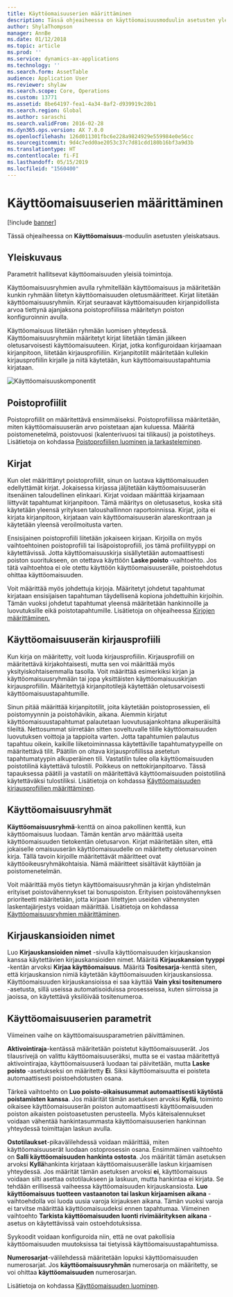 ```yaml
---
title: Käyttöomaisuuserien määrittäminen
description: Tässä ohjeaiheessa on käyttöomaisuusmoduulin asetusten yleiskatsaus.
author: ShylaThompson
manager: AnnBe
ms.date: 01/12/2018
ms.topic: article
ms.prod: ''
ms.service: dynamics-ax-applications
ms.technology: ''
ms.search.form: AssetTable
audience: Application User
ms.reviewer: shylaw
ms.search.scope: Core, Operations
ms.custom: 13771
ms.assetid: 8be64197-fea1-4a34-8af2-d939919c28b1
ms.search.region: Global
ms.author: saraschi
ms.search.validFrom: 2016-02-28
ms.dyn365.ops.version: AX 7.0.0
ms.openlocfilehash: 126d011301fbc6e228a9824929e559984e0e56cc
ms.sourcegitcommit: 9d4c7edd0ae2053c37c7d81cdd180b16bf3a9d3b
ms.translationtype: HT
ms.contentlocale: fi-FI
ms.lasthandoff: 05/15/2019
ms.locfileid: "1560400"
---
```

# <a name="set-up-fixed-assets"></a>Käyttöomaisuuserien määrittäminen

[!include [banner](../includes/banner.md)]

Tässä ohjeaiheessa on **Käyttöomaisuus**-moduulin asetusten yleiskatsaus.

## <a name="overview"></a>Yleiskuvaus

Parametrit hallitsevat käyttöomaisuuden yleisiä toimintoja.

Käyttöomaisuusryhmien avulla ryhmitellään käyttöomaisuus ja määritetään kunkin ryhmään liitetyn käyttöomaisuuden oletusmääritteet. Kirjat liitetään käyttöomaisuusryhmiin. Kirjat seuraavat käyttöomaisuuden kirjanpidollista arvoa tiettynä ajanjaksona poistoprofiilissa määritetyn poiston konfiguroinnin avulla.

Käyttöomaisuus liitetään ryhmään luomisen yhteydessä. Käyttöomaisuusryhmiin määritetyt kirjat liitetään tämän jälkeen oletusarvoisesti käyttöomaisuuteen. Kirjat, jotka konfiguroidaan kirjaamaan kirjanpitoon, liitetään kirjausprofiiliin. Kirjanpitotilit määritetään kullekin kirjausprofiilin kirjalle ja niitä käytetään, kun käyttöomaisuustapahtumia kirjataan.

![Käyttöomaisuuskomponentit](./media/FAComponents_Updated.png)

## <a name="depreciation-profiles"></a>Poistoprofiilit

Poistoprofiilit on määritettävä ensimmäiseksi. Poistoprofiilissa määritetään, miten käyttöomaisuuserän arvo poistetaan ajan kuluessa. Määritä poistomenetelmä, poistovuosi (kalenterivuosi tai tilikausi) ja poistotiheys. Lisätietoja on kohdassa [Poistoprofiilien luominen ja tarkasteleminen](tasks/set-up-depreciation-profiles.md).

## <a name="books"></a>Kirjat

Kun olet määrittänyt poistoprofiilit, sinun on luotava käyttöomaisuuden edellyttämät kirjat. Jokaisessa kirjassa jäljitetään käyttöomaisuuserän itsenäinen taloudellinen elinkaari. Kirjat voidaan määrittää kirjaamaan liittyvät tapahtumat kirjanpitoon. Tämä määritys on oletusasetus, koska sitä käytetään yleensä yrityksen taloushallinnon raportoinnissa. Kirjat, joita ei kirjata kirjanpitoon, kirjataan vain käyttöomaisuuserän alareskontraan ja käytetään yleensä veroilmoitusta varten.

Ensisijainen poistoprofiili liitetään jokaiseen kirjaan. Kirjoilla on myös vaihtoehtoinen poistoprofiili tai lisäpoistoprofiili, jos tämä profiilityyppi on käytettävissä. Jotta käyttöomaisuuskirja sisällytetään automaattisesti poiston suoritukseen, on otettava käyttöön **Laske poisto** -vaihtoehto. Jos tätä vaihtoehtoa ei ole otettu käyttöön käyttöomaisuuserälle, poistoehdotus ohittaa käyttöomaisuuden.

Voit määrittää myös johdettuja kirjoja. Määritetyt johdetut tapahtumat kirjataan ensisijaisen tapahtuman täydellisenä kopiona johdettuihin kirjoihin. Tämän vuoksi johdetut tapahtumat yleensä määritetään hankinnoille ja luovutuksille eikä poistotapahtumille. Lisätietoja on ohjeaiheessa [Kirjojen määrittäminen.](tasks/set-up-value-models.md)

## <a name="fixed-asset-posting-profiles"></a>Käyttöomaisuuserän kirjausprofiili

Kun kirja on määritetty, voit luoda kirjausprofiilin. Kirjausprofiili on määritettävä kirjakohtaisesti, mutta sen voi määrittää myös yksityiskohtaisemmalla tasolla. Voit määrittää esimerkiksi kirjan ja käyttöomaisuusryhmään tai jopa yksittäisten käyttöomaisuuskirjan kirjausprofiilin. Määritettyjä kirjanpitotilejä käytettään oletusarvoisesti käyttöomaisuustapahtumille.

Sinun pitää määrittää kirjanpitotilit, joita käytetään poistoprosessien, eli poistomyynnin ja poistohävikin, aikana. Aiemmin kirjatut käyttöomaisuustapahtumat palautetaan luovutusajankohtana alkuperäisiltä tileiltä. Nettosummat siirretään sitten soveltuvalle tilille käyttöomaisuuden luovutuksen voittoja ja tappioita varten. Jotta tapahtumien palautus tapahtuu oikein, kaikille liiketoiminnassa käytettäville tapahtumatyypeille on määritettävä tilit. Päätilin on oltava kirjausprofiilissa asetetun tapahtumatyypin alkuperäinen tili. Vastatilin tulee olla käyttöomaisuuden poistotilinä käytettävä tulostili. Poikkeus on nettokirjanpitoarvo. Tässä tapauksessa päätili ja vastatili on määritettävä käyttöomaisuuden poistotilinä käytettäväksi tulostiliksi. Lisätietoja on kohdassa [Käyttöomaisuuden kirjausprofiilien määrittäminen](tasks/set-up-fixed-asset-posting-profiles.md).

## <a name="fixed-asset-groups"></a>Käyttöomaisuusryhmät

**Käyttöomaisuusryhmä**-kenttä on ainoa pakollinen kenttä, kun käyttöomaisuus luodaan. Tämän kentän arvo määrittää useita käyttöomaisuuden tietokentän oletusarvon. Kirjat määritetään siten, että jokaiselle omaisuuserän käyttöomaisuudelle on määritetty oletusarvoinen kirja. Tällä tavoin kirjoille määritettävät määritteet ovat käyttöoikeusryhmäkohtaisia. Nämä määritteet sisältävät käyttöiän ja poistomenetelmän.

Voit määrittää myös tietyn käyttöomaisuusryhmän ja kirjan yhdistelmän erityiset poistovähennykset tai bonuspoiston. Erityisen poistovähennyksen prioriteetti määritetään, jotta kirjaan liitettyjen useiden vähennysten laskentajärjestys voidaan määrittää. Lisätietoja on kohdassa [Käyttöomaisuusryhmien määrittäminen](tasks/set-up-fixed-asset-groups.md).

## <a name="journal-names"></a>Kirjauskansioiden nimet

Luo **Kirjauskansioiden nimet** -sivulla käyttöomaisuuden kirjauskansion kanssa käytettävien kirjauskansioiden nimet. Määritä **Kirjauskansion tyyppi** -kentän arvoksi **Kirjaa käyttöomaisuus**. Määritä **Tositesarja**-kenttä siten, että kirjauskansion nimiä käytetään käyttöomaisuuden kirjauskansiossa. Käyttöomaisuuden kirjauskansioissa ei saa käyttää **Vain yksi tositenumero** -asetusta, sillä useissa automatisoiduissa prosesseissa, kuten siirroissa ja jaoissa, on käytettävä yksilöivää tositenumeroa.

## <a name="fixed-asset-parameters"></a>Käyttöomaisuuserien parametrit

Viimeinen vaihe on käyttöomaisuusparametrien päivittäminen.

**Aktivointiraja**-kentässä määritetään poistetut käyttöomaisuuserät. Jos tilausrivejä on valittu käyttöomaisuuseräksi, mutta se ei vastaa määritettyä aktivointirajaa, käyttöomaisuuserä luodaan tai päivitetään, mutta **Laske poisto** -asetukseksi on määritetty **Ei**. Siksi käyttöomaisuutta ei poisteta automaattisesti poistoehdotusten osana.

Tärkeä vaihtoehto on **Luo poisto-oikaisusummat automaattisesti käytöstä poistamisten kanssa**. Jos määrität tämän asetuksen arvoksi **Kyllä**, toiminto oikaisee käyttöomaisuuserän poiston automaattisesti käyttöomaisuuden poiston aikaisten poistoasetusten perusteella. Myös käteisalennukset voidaan vähentää hankintasummasta käyttöomaisuuserien hankinnan yhteydessä toimittajan laskun avulla.

**Ostotilaukset**-pikavälilehdessä voidaan määrittää, miten käyttöomaisuuserät luodaan ostoprosessin osana. Ensimmäinen vaihtoehto on **Salli käyttöomaisuuden hankinta ostosta**. Jos määrität tämän asetuksen arvoksi **Kyllä**hankinta kirjataan käyttöomaisuuserälle laskun kirjaamisen yhteydessä. Jos määrität tämän asetuksen arvoksi **ei**, käyttöomaisuus voidaan silti asettaa ostotilaukseen ja laskuun, mutta hankintaa ei kirjata. Se tehdään erillisessä vaiheessa käyttöomaisuuden kirjauskansiosta. **Luo käyttöomaisuus tuotteen vastaanoton tai laskun kirjaamisen aikana** -vaihtoehdolla voi luoda uusia varoja kirjauksen aikana. Tämän vuoksi varoja ei tarvitse määrittää käyttöomaisuudeksi ennen tapahtumaa. Viimeinen vaihtoehto **Tarkista käyttöomaisuuden luonti rivimäärityksen aikana** -asetus on käytettävissä vain ostoehdotuksissa.

Syykoodit voidaan konfiguroida niin, että ne ovat pakollisia käyttöomaisuuden muutoksissa tai tietyissä käyttöomaisuustapahtumissa.

**Numerosarjat**-välilehdessä määritetään lopuksi käyttöomaisuuden numerosarjat. Jos **käyttöomaisuusryhmän** numerosarja on määritetty, se voi ohittaa **käyttöomaisuuden** numerosarjan.

Lisätietoja on kohdassa [Käyttöomaisuuden luominen](tasks/create-fixed-asset.md).
